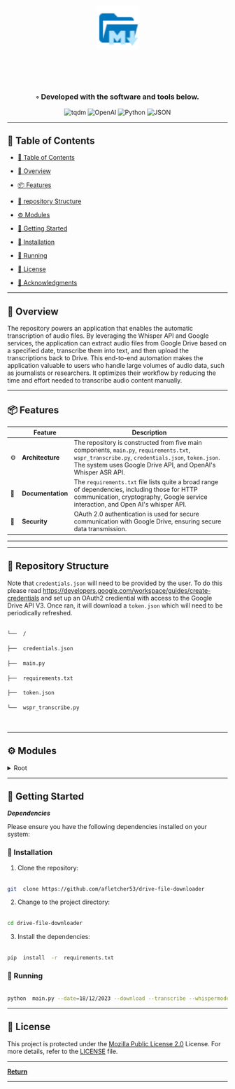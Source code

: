 
<div  align="center">

<h1  align="center">

<img  src="https://raw.githubusercontent.com/PKief/vscode-material-icon-theme/ec559a9f6bfd399b82bb44393651661b08aaf7ba/icons/folder-markdown-open.svg"  width="100" />

<br></h1>

<h3>◦ Developed with the software and tools below.</h3>

  

<p  align="center">

<img  src="https://img.shields.io/badge/tqdm-FFC107.svg?style=flat-square&logo=tqdm&logoColor=black"  alt="tqdm" />

<img  src="https://img.shields.io/badge/OpenAI-412991.svg?style=flat-square&logo=OpenAI&logoColor=white"  alt="OpenAI" />

<img  src="https://img.shields.io/badge/Python-3776AB.svg?style=flat-square&logo=Python&logoColor=white"  alt="Python" />

<img  src="https://img.shields.io/badge/JSON-000000.svg?style=flat-square&logo=JSON&logoColor=white"  alt="JSON" />

</p>

</div>

  

---

  

##  📖 Table of Contents

-  [📖 Table of Contents](#-table-of-contents)

-  [📍 Overview](#-overview)

-  [📦 Features](#-features)

-  [📂 repository Structure](#-repository-structure)

-  [⚙️ Modules](#modules)

-  [🚀 Getting Started](#-getting-started)

-  [🔧 Installation](#-installation)

-  [🤖 Running ](#-running-)

-  [📄 License](#-license)

-  [👏 Acknowledgments](#-acknowledgments)

  

---

  
  

##  📍 Overview

  

The repository powers an application that enables the automatic transcription of audio files. By leveraging the Whisper API and Google services, the application can extract audio files from Google Drive based on a specified date, transcribe them into text, and then upload the transcriptions back to Drive. This end-to-end automation makes the application valuable to users who handle large volumes of audio data, such as journalists or researchers. It optimizes their workflow by reducing the time and effort needed to transcribe audio content manually.

  

---

  
## 📦 Features

|    | Feature            | Description                                                                                                        |
|----|--------------------|--------------------------------------------------------------------------------------------------------------------|
| ⚙️ | **Architecture**   | The repository is constructed from five main components, `main.py`, `requirements.txt`, `wspr_transcribe.py`, `credentials.json`, `token.json`. The system uses Google Drive API, and OpenAI's Whisper ASR API. |
| 📄 | **Documentation**  | The `requirements.txt` file lists quite a broad range of dependencies, including those for HTTP communication, cryptography, Google service interaction, and Open AI's whisper API. |
| 🔐 | **Security**       | OAuth 2.0 authentication is used for secure communication with Google Drive, ensuring secure data transmission.|

---




---

  
  

##  📂 Repository Structure

  
Note that `credentials.json` will need to  be provided by the user. To do this please read  https://developers.google.com/workspace/guides/create-credentials and set up an OAuth2 crediential with access to the Google Drive API V3. Once ran, it will download a `token.json` which will need to be periodically refreshed. 
```sh

└──  /

├──  credentials.json

├──  main.py

├──  requirements.txt

├──  token.json

└──  wspr_transcribe.py

  

```

  

---

  
  

##  ⚙️ Modules

  

<details  closed><summary>Root</summary>

  

| File | Summary |

|  ---  |  ---  |

|  [main.py]({file_path})  | The script downloads audio files from Google Drive based on a specific date, transcribes them using a given version of the Whisper model and uploads them back to Drive. The user can control these actions through command line arguments (download, transcribe, upload, date and Whisper model). Main functions include Google Drive authentication, date validation, creating directories, and handling file downloads. |

|  [requirements.txt]({file_path})  | The given requirements.txt file specifies various package dependencies and their versions required to run an application.|

|  [wspr_transcribe.py]({file_path})  | The code in wspr_transcribe.py transcribes audio files to text using the Whisper API. It iterates through.wav files in a specified date directory, transcribes each file's audio content into text, and saves the resulting transcriptions as.json files in a corresponding Text directory. The transcription model used can be selected based on size (base, medium, large), with base as the default size. |

|  [credentials.json]({file_path})  | The credentials.json file contains configuration settings necessary for OAuth 2.0 authentication with Google's API. The file includes the client id & secret, project id, auth & token URIs, certificate URL, and various redirect URIs and JavaScript origins for handling authorized requests and responses. |

|  [token.json]({file_path})  | The token.json file holds authentication and authorization details for the Google Drive API, including tokens (main and refresh), token URI, client ID and secret, required scopes, and the token's expiry date. This information enables secure access to the Drive API's functionalities for programmatic data manipulation on Google Drive. |

  

</details>

  

---

  

##  🚀 Getting Started

  

***Dependencies***

  

Please ensure you have the following dependencies installed on your system:

  
  

###  🔧 Installation

  

1. Clone the repository:

```sh

git  clone https://github.com/afletcher53/drive-file-downloader

```

  

2. Change to the project directory:

```sh

cd drive-file-downloader

```

  

3. Install the dependencies:

```sh

pip  install  -r  requirements.txt

```

  

###  🤖 Running

  

```sh

python  main.py --date=18/12/2023 --download --transcribe --whispermodel=medium

```



  
</details>

  

---

  

##  📄 License

  
  

This project is protected under the [Mozilla Public License 2.0](https://choosealicense.com/licenses/mpl-2.0/) License. For more details, refer to the [LICENSE](https://choosealicense.com/licenses/mpl-2.0/) file.

  

---

  
[**Return**](#Top)

  

---
